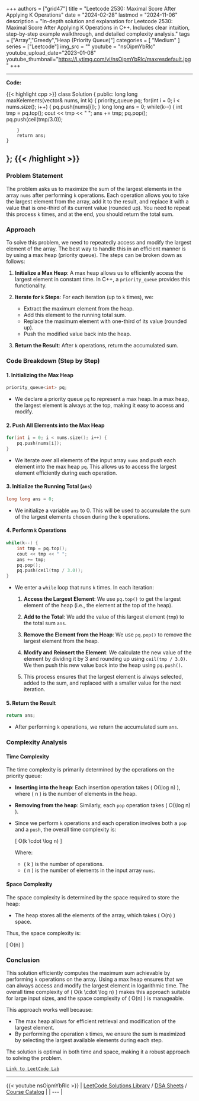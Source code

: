 
+++
authors = ["grid47"]
title = "Leetcode 2530: Maximal Score After Applying K Operations"
date = "2024-02-28"
lastmod = "2024-11-06"
description = "In-depth solution and explanation for Leetcode 2530: Maximal Score After Applying K Operations in C++. Includes clear intuition, step-by-step example walkthrough, and detailed complexity analysis."
tags = ["Array","Greedy","Heap (Priority Queue)"]
categories = [
    "Medium"
]
series = ["Leetcode"]
img_src = ""
youtube = "nsOipmYbRlc"
youtube_upload_date="2023-01-08"
youtube_thumbnail="https://i.ytimg.com/vi/nsOipmYbRlc/maxresdefault.jpg"
+++



---
**Code:**

{{< highlight cpp >}}
class Solution {
public:
    long long maxKelements(vector<int>& nums, int k) {
        priority_queue<int> pq;
        for(int i = 0; i < nums.size(); i++) {
            pq.push(nums[i]);
        }
        long long ans = 0;
        while(k--) {
            int tmp = pq.top();
            cout << tmp << " ";
            ans += tmp;
            pq.pop();
            pq.push(ceil(tmp/3.0));
            
        }
        return ans;
    }
};
{{< /highlight >}}
---

### Problem Statement

The problem asks us to maximize the sum of the largest elements in the array `nums` after performing `k` operations. Each operation allows you to take the largest element from the array, add it to the result, and replace it with a value that is one-third of its current value (rounded up). You need to repeat this process `k` times, and at the end, you should return the total sum.

### Approach

To solve this problem, we need to repeatedly access and modify the largest element of the array. The best way to handle this in an efficient manner is by using a max heap (priority queue). The steps can be broken down as follows:

1. **Initialize a Max Heap**: A max heap allows us to efficiently access the largest element in constant time. In C++, a `priority_queue` provides this functionality.

2. **Iterate for `k` Steps**: For each iteration (up to `k` times), we:
   - Extract the maximum element from the heap.
   - Add this element to the running total sum.
   - Replace the maximum element with one-third of its value (rounded up).
   - Push the modified value back into the heap.

3. **Return the Result**: After `k` operations, return the accumulated sum.

### Code Breakdown (Step by Step)

#### 1. Initializing the Max Heap

```cpp
priority_queue<int> pq;
```

- We declare a priority queue `pq` to represent a max heap. In a max heap, the largest element is always at the top, making it easy to access and modify.
  
#### 2. Push All Elements into the Max Heap

```cpp
for(int i = 0; i < nums.size(); i++) {
    pq.push(nums[i]);
}
```

- We iterate over all elements of the input array `nums` and push each element into the max heap `pq`. This allows us to access the largest element efficiently during each operation.

#### 3. Initialize the Running Total (`ans`)

```cpp
long long ans = 0;
```

- We initialize a variable `ans` to 0. This will be used to accumulate the sum of the largest elements chosen during the `k` operations.

#### 4. Perform `k` Operations

```cpp
while(k--) {
    int tmp = pq.top();
    cout << tmp << " ";
    ans += tmp;
    pq.pop();
    pq.push(ceil(tmp / 3.0));
}
```

- We enter a `while` loop that runs `k` times. In each iteration:
  
  1. **Access the Largest Element**: We use `pq.top()` to get the largest element of the heap (i.e., the element at the top of the heap).
  
  2. **Add to the Total**: We add the value of this largest element (`tmp`) to the total sum `ans`.
  
  3. **Remove the Element from the Heap**: We use `pq.pop()` to remove the largest element from the heap.
  
  4. **Modify and Reinsert the Element**: We calculate the new value of the element by dividing it by 3 and rounding up using `ceil(tmp / 3.0)`. We then push this new value back into the heap using `pq.push()`.

  5. This process ensures that the largest element is always selected, added to the sum, and replaced with a smaller value for the next iteration.

#### 5. Return the Result

```cpp
return ans;
```

- After performing `k` operations, we return the accumulated sum `ans`.

### Complexity Analysis

#### Time Complexity

The time complexity is primarily determined by the operations on the priority queue:
- **Inserting into the heap**: Each insertion operation takes \( O(\log n) \), where \( n \) is the number of elements in the heap.
- **Removing from the heap**: Similarly, each `pop` operation takes \( O(\log n) \).
- Since we perform `k` operations and each operation involves both a `pop` and a `push`, the overall time complexity is:
  
  \[
  O(k \cdot \log n)
  \]
  
  Where:
  - \( k \) is the number of operations.
  - \( n \) is the number of elements in the input array `nums`.

#### Space Complexity

The space complexity is determined by the space required to store the heap:
- The heap stores all the elements of the array, which takes \( O(n) \) space.
  
Thus, the space complexity is:
  
  \[
  O(n)
  \]

### Conclusion

This solution efficiently computes the maximum sum achievable by performing `k` operations on the array. Using a max heap ensures that we can always access and modify the largest element in logarithmic time. The overall time complexity of \( O(k \cdot \log n) \) makes this approach suitable for large input sizes, and the space complexity of \( O(n) \) is manageable.

This approach works well because:
- The max heap allows for efficient retrieval and modification of the largest element.
- By performing the operation `k` times, we ensure the sum is maximized by selecting the largest available elements during each step.
  
The solution is optimal in both time and space, making it a robust approach to solving the problem.

[`Link to LeetCode Lab`](https://leetcode.com/problems/maximal-score-after-applying-k-operations/description/)

---
{{< youtube nsOipmYbRlc >}}
| [LeetCode Solutions Library](https://grid47.xyz/leetcode/) / [DSA Sheets](https://grid47.xyz/sheets/) / [Course Catalog](https://grid47.xyz/courses/) |
| --- |
